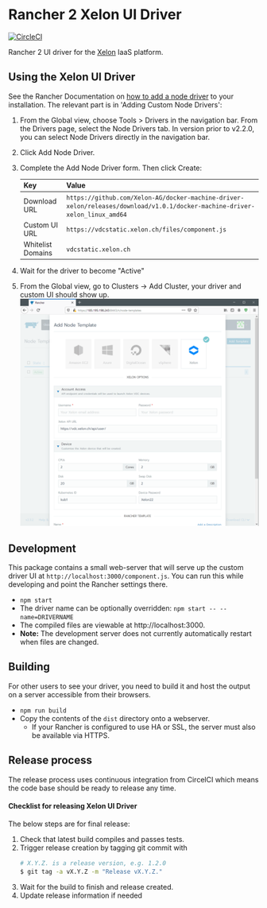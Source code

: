 # Rancher 2 Xelon UI Driver

[![CircleCI](https://circleci.com/gh/Xelon-AG/ui-driver-xelon.svg?style=shield)](https://circleci.com/gh/Xelon-AG/ui-driver-xelon)

Rancher 2 UI driver for the [Xelon](https://www.xelon.ch/) IaaS platform.


## Using the Xelon UI Driver

See the Rancher Documentation on [how to add a node driver](https://rancher.com/docs/rancher/v2.x/en/admin-settings/drivers/node-drivers/)
to your installation. The relevant part is in 'Adding Custom Node Drivers':

1. From the Global view, choose Tools > Drivers in the navigation bar. From the Drivers page, select the Node Drivers tab. In version prior
to v2.2.0, you can select Node Drivers directly in the navigation bar.
2. Click Add Node Driver.
3. Complete the Add Node Driver form. Then click Create:

    | Key               | Value                                                                                                                      |
    | ----------------- | -------------------------------------------------------------------------------------------------------------------------- |
    | Download URL      | `https://github.com/Xelon-AG/docker-machine-driver-xelon/releases/download/v1.0.1/docker-machine-driver-xelon_linux_amd64` |
    | Custom UI URL     | `https://vdcstatic.xelon.ch/files/component.js`                                        |
    | Whitelist Domains | `vdcstatic.xelon.ch`                                                                                                               |

4. Wait for the driver to become "Active"
5. From the Global view, go to Clusters -> Add Cluster, your driver and custom UI should show up.
![Configuration screen](docs/configuration-screen.png)


## Development

This package contains a small web-server that will serve up the custom driver UI at `http://localhost:3000/component.js`. You can run this
while developing and point the Rancher settings there.
* `npm start`
* The driver name can be optionally overridden: `npm start -- --name=DRIVERNAME`
* The compiled files are viewable at http://localhost:3000.
* **Note:** The development server does not currently automatically restart when files are changed.

## Building

For other users to see your driver, you need to build it and host the output on a server accessible from their browsers.

* `npm run build`
* Copy the contents of the `dist` directory onto a webserver.
  * If your Rancher is configured to use HA or SSL, the server must also be available via HTTPS.

## Release process

The release process uses continuous integration from CircelCI which means the code base should
be ready to release any time.

#### Checklist for releasing Xelon UI Driver

The below steps are for final release:

1. Check that latest build compiles and passes tests.
2. Trigger release creation by tagging git commit with
   ```bash
   # X.Y.Z. is a release version, e.g. 1.2.0
   $ git tag -a vX.Y.Z -m "Release vX.Y.Z."
   ```
3. Wait for the build to finish and release created.
4. Update release information if needed

